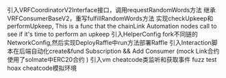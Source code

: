 引入VRFCoordinatorV2Interface接口，调用requestRandomWords方法
继承VRFConsumerBaseV2，重写fulfillRandomWords方法
实现checkUpkeep和performUpkeep,
This is a func that the chainLink Automation nodes call to see if it's time to perform an upkeep
引入HelperConfig fork不同链的NetworkConfig,然后实现DeployRaffle中run方法部署Raffle
引入Interaction脚本在后端自动化create&fund Subscription && Add Consumer (mock Link合约 使用了solmate中ERC20合约 )
引入vm cheatcode类监听和获取事件
fuzz test
hoax cheatcode模拟环境
